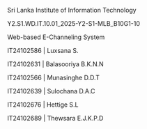 Sri Lanka Institute of Information Technology 

Y2.S1.WD.IT.10.01_2025-Y2-S1-MLB_B10G1-10

Web-based E-Channeling System  

IT24102586 | Luxsana S. 

IT24102631 | Balasooriya B.K.N.N 

IT24102566 | Munasinghe D.D.T 

IT24102639 | Sulochana D.A.C 

IT24102676 | Hettige S.L 

IT24102689 | Thewsara E.J.K.P.D 

